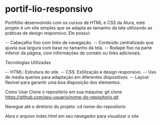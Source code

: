 # portif-lio-responsivo
Portifólio desenvolvido com os cursos de HTML e CSS da Alura, este projeto é um site simples que se adapta ao tamanho da tela utilizando as práticas de design responsivo. Ele possui:

-- Cabeçalho fixo com links de navegação.
-- Conteúdo centralizado que ajusta sua largura com base no tamanho da tela.
-- Rodapé fixo na parte inferior da página, com informações de contato ou links adicionais.

Tecnologias Utilizadas

-- HTML: Estrutura do site.
-- CSS: Estilização e design responsivo.
-- Uso de media queries para adaptação em diferentes dispositivos.
-- Layout flexível para garantir uma boa disposição dos elementos.

Como Usar
Clone o repositório em sua máquina:
  git clone https://github.com/seu-usuario/nome-do-repositorio.git

Navegue até o diretório do projeto:
  cd nome-do-repositorio

Abra o arquivo index.html em seu navegador para visualizar o site
